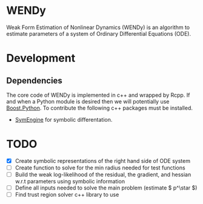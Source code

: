 # WENDy 

Weak Form Estimation of Nonlinear Dynamics (WENDy) is an algorithm to estimate parameters of a system of Ordinary Differential Equations (ODE).


# Development

## Dependencies

The core code of WENDy is implemented in c++ and wrapped by Rcpp. If and when a Python module is desired then we will potentially use [Boost.Python](https://www.boost.org/doc/libs/1_88_0/libs/python/doc/html/index.html). To contribute the following c++ packages must be installed.

- [SymEngine](https://github.com/symengine/symengine) for symbolic differentation.

# TODO

- [x] Create symbolic representations of the right hand side of  ODE system 
- [ ] Create function to solve for the min radius needed for test functions
- [ ] Build the weak log-likelihood of the residual, the gradient, and hessian w.r.t parameters using symbolic information
- [ ] Define all inputs needed to solve the main problem (estimate $ p^\star $)
- [ ] Find trust region solver c++ library to use
